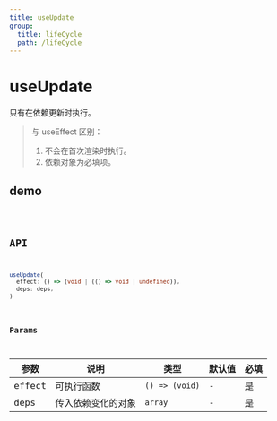 ```yaml
---
title: useUpdate
group:
  title: lifeCycle
  path: /lifeCycle
---
```


# useUpdate

只有在依赖更新时执行。

> 与 useEffect 区别：
>
> 1. 不会在首次渲染时执行。
> 2. 依赖对象为必填项。

## demo

<code src="./Demo/index.tsx"/>

## API

```typescript
useUpdate(
  effect: () => (void | (() => void | undefined)),
  deps: deps,
)
```

### Params

| **参数** | **说明**           | **类型**       | **默认值** | 必填 |
| -------- | ------------------ | -------------- | ---------- | ---- |
| effect   | 可执行函数         | `() => (void)` | -          | 是   |
| deps     | 传入依赖变化的对象 | `array`        | -          | 是   |
